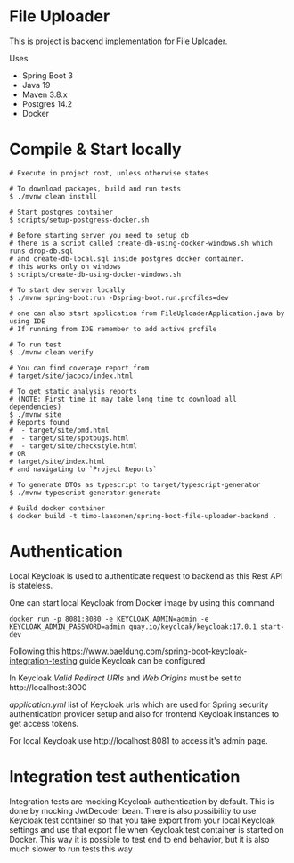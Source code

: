 # File Uploader

This is project is backend implementation for File Uploader.

Uses

* Spring Boot 3
* Java 19
* Maven 3.8.x
* Postgres 14.2
* Docker

# Compile & Start locally

    # Execute in project root, unless otherwise states

    # To download packages, build and run tests
    $ ./mvnw clean install
    
    # Start postgres container
    $ scripts/setup-postgress-docker.sh

    # Before starting server you need to setup db
    # there is a script called create-db-using-docker-windows.sh which runs drop-db.sql 
    # and create-db-local.sql inside postgres docker container.
    # this works only on windows
    $ scripts/create-db-using-docker-windows.sh

    # To start dev server locally
    $ ./mvnw spring-boot:run -Dspring-boot.run.profiles=dev
    
    # one can also start application from FileUploaderApplication.java by using IDE
    # If running from IDE remember to add active profile

    # To run test
    $ ./mvnw clean verify
    
    # You can find coverage report from
    # target/site/jacoco/index.html

    # To get static analysis reports
    # (NOTE: First time it may take long time to download all dependencies) 
    $ ./mvnw site
    # Reports found
    #  - target/site/pmd.html
    #  - target/site/spotbugs.html
    #  - target/site/checkstyle.html
    # OR
    # target/site/index.html
    # and navigating to `Project Reports`

    # To generate DTOs as typescript to target/typescript-generator
    $ ./mvnw typescript-generator:generate
    
    # Build docker container
    $ docker build -t timo-laasonen/spring-boot-file-uploader-backend .

# Authentication

Local Keycloak is used to authenticate request to backend as this Rest API is stateless.

One can start local Keycloak from Docker image by using this command

`docker run -p 8081:8080 -e KEYCLOAK_ADMIN=admin -e KEYCLOAK_ADMIN_PASSWORD=admin quay.io/keycloak/keycloak:17.0.1 start-dev`

Following this https://www.baeldung.com/spring-boot-keycloak-integration-testing guide Keycloak can be configured

In Keycloak _Valid Redirect URIs_ and _Web Origins_ must be set to http://localhost:3000

_application.yml_ list of Keycloak urls which are used for Spring security authentication provider setup and also
for frontend Keycloak instances to get access tokens.

For local Keycloak use http://localhost:8081 to access it's admin page.

# Integration test authentication

Integration tests are mocking Keycloak authentication by default. This is done by mocking JwtDecoder bean. 
There is also possibility to use Keycloak test container so that you take export from your local Keycloak settings
and use that export file when Keycloak test container is started on Docker. This way it is possible to test end to end behavior, 
but it is also much slower to run tests this way
